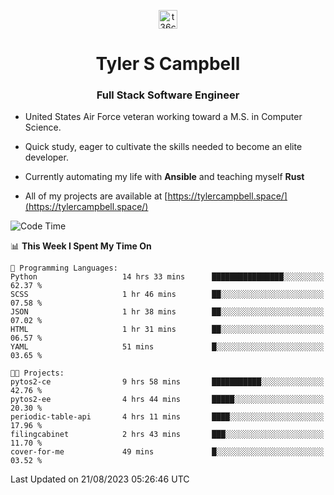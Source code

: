 <p align="center">
<a href="https://www.linkedin.com/in/t36campbell" target="blank"><img align="center" src="https://ik.imagekit.io/t36campbell/Portfolio/linkedin.png.original_m8bbGgPh6.png" alt="t36campbell" height="30" width="30" /></a>
</p>
<h1 align="center">Tyler S Campbell</h1>
<h3 align="center">Full Stack Software Engineer</h3>

* United States Air Force veteran working toward a M.S. in Computer Science.

* Quick study, eager to cultivate the skills needed to become an elite developer.

* Currently automating my life with **Ansible** and teaching myself **Rust**

* All of my projects are available at [https://tylercampbell.space/](https://tylercampbell.space/)

<!--START_SECTION:waka-->
![Code Time](http://img.shields.io/badge/Code%20Time-2%2C718%20hrs%2022%20mins-blue)

📊 **This Week I Spent My Time On** 

```text
💬 Programming Languages: 
Python                   14 hrs 33 mins      ████████████████░░░░░░░░░   62.37 % 
SCSS                     1 hr 46 mins        ██░░░░░░░░░░░░░░░░░░░░░░░   07.58 % 
JSON                     1 hr 38 mins        ██░░░░░░░░░░░░░░░░░░░░░░░   07.02 % 
HTML                     1 hr 31 mins        ██░░░░░░░░░░░░░░░░░░░░░░░   06.57 % 
YAML                     51 mins             █░░░░░░░░░░░░░░░░░░░░░░░░   03.65 % 

🐱‍💻 Projects: 
pytos2-ce                9 hrs 58 mins       ███████████░░░░░░░░░░░░░░   42.76 % 
pytos2-ee                4 hrs 44 mins       █████░░░░░░░░░░░░░░░░░░░░   20.30 % 
periodic-table-api       4 hrs 11 mins       ████░░░░░░░░░░░░░░░░░░░░░   17.96 % 
filingcabinet            2 hrs 43 mins       ███░░░░░░░░░░░░░░░░░░░░░░   11.70 % 
cover-for-me             49 mins             █░░░░░░░░░░░░░░░░░░░░░░░░   03.52 % 
```


 Last Updated on 21/08/2023 05:26:46 UTC
<!--END_SECTION:waka-->
